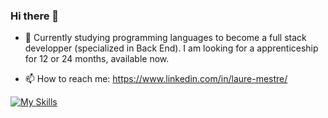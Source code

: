### Hi there 👋

- 🌱 Currently studying programming languages to become a full stack developper (specialized in Back End). I am looking for a apprenticeship for 12 or 24 months, available now. 

- 📫 How to reach me: https://www.linkedin.com/in/laure-mestre/

[![My Skills](https://skillicons.dev/icons?i=go,laravel,py,swift,vite,js,nodejs,php,tailwind,d3,git,vscode&theme=light)](https://skillicons.dev)
